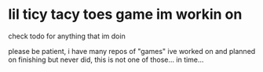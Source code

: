 # lil ticy tacy toes game im workin on

check todo for anything that im doin

please be patient, i have many repos of "games" ive worked on and planned
on finishing but never did, this is not one of those... in time...
